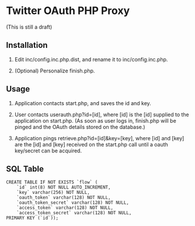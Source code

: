 Twitter OAuth PHP Proxy
===

(This is still a draft)

Installation
---

1. Edit inc/config.inc.php.dist, and rename it to inc/config.inc.php.

2. (Optional) Personalize finish.php.

Usage
---

1. Application contacts start.php, and saves the id and key.

2. User contacts userauth.php?id=[id], where [id] is the [id] supplied to the application on start.php. (As soon as user logs in, finish.php will be pinged and the OAuth details stored on the database.)

3. Application pings retrieve.php?id=[id]&key=[key], where [id] and [key] are the [id] and [key] received on the start.php call until a oauth key/secret can be acquired.

SQL Table
---

    CREATE TABLE IF NOT EXISTS `flow` (
        `id` int(8) NOT NULL AUTO_INCREMENT,
        `key` varchar(256) NOT NULL,
        `oauth_token` varchar(128) NOT NULL,
        `oauth_token_secret` varchar(128) NOT NULL,
        `access_token` varchar(128) NOT NULL,
        `access_token_secret` varchar(128) NOT NULL,
    PRIMARY KEY (`id`));